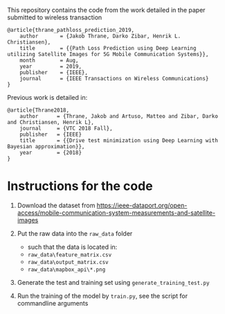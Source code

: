 This repository contains the code from the work detailed in the paper submitted to wireless transaction

```
@article{thrane_pathloss_prediction_2019,
    author       = {Jakob Thrane, Darko Zibar, Henrik L. Christiansen},
    title        = {{Path Loss Prediction using Deep Learning utilizing Satellite Images for 5G Mobile Communication Systems}},
    month        = Aug,
    year         = 2019,
    publisher    = {IEEE},
    journal      = {IEEE Transactions on Wireless Communications}
}
```

Previous work is detailed in:

```
@article{Thrane2018,
    author      = {Thrane, Jakob and Artuso, Matteo and Zibar, Darko and Christiansen, Henrik L},
    journal     = {VTC 2018 Fall},
    publisher   = {IEEE}
    title       = {{Drive test minimization using Deep Learning with Bayesian approximation}},
    year        = {2018}
}

```

# Instructions for the code

1. Download the dataset from 
https://ieee-dataport.org/open-access/mobile-communication-system-measurements-and-satellite-images

2. Put the raw data into the `raw_data` folder
    * such that the data is located in:
    * `raw_data\feature_matrix.csv`
    * `raw_data\output_matrix.csv`
    * `raw_data\mapbox_api\*.png`
3. Generate the test and training set using `generate_training_test.py`
4. Run the training of the model by `train.py`, see the script for commandline arguments